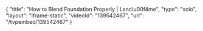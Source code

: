 {
    "title": "How to Blend Foundation Properly | Lanc\u00f4me",
    "type": "solo",
    "layout": "iframe-static",
    "videoId": "139542467",
    "url": "\/tvpembed\/139542467"
}